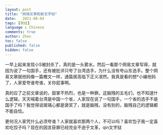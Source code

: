 ```yaml
---
layout: post
title: "网络文革和新文字狱"
date:   2021-08-04
tags: [政经]
language : Chinese
comments: true
author: Zhen
toc: false
published: false
hidden: false
---
```

一早上起来发现小S被封杀了，真的是一头雾水。然后一看那个网易文章写得，就因为说了一句国手，还有被批评只夸了台湾选手，为什么没有夸山东选手。整个网易文章就他妈像一篇檄文一样，通篇居高临下正义凛然。我真是看的想*小编他妈了，人家爱夸谁夸谁，关你屁事啊。

真的应了之前文章说的，鼓掌不热烈，也是一种罪。这脑残的五毛们，也不知道什么逻辑，天天喊着台湾是中国一个省，人家现在说了一句国手，一个省的选手不是国手了吗？我觉得说玻璃心都是褒奖了，就是脑残，没有别的，脑残自己的逻辑都不能自恰。

更何况人家凭什么必须夸谁？人家就喜欢那两个人，不可以吗？喜欢包子我一定喜欢吃饺子吗？现在的因言获罪已经完全不逊于文革，qin文字狱

<!--stackedit_data:
eyJoaXN0b3J5IjpbNTUyMTcwNV19
-->